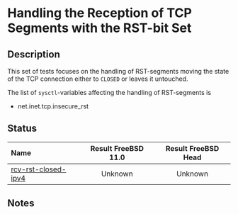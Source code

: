 # Handling the Reception of TCP Segments with the RST-bit Set

## Description
This set of tests focuses on the handling of RST-segments moving the state of the TCP connection either to `CLOSED` or leaves it untouched.

The list of `sysctl`-variables affecting the handling of RST-segments is
* net.inet.tcp.insecure_rst

## Status

| Name                                                                                                                                                                                                                                  | Result FreeBSD 11.0 | Result FreeBSD Head |
|:--------------------------------------------------------------------------------------------------------------------------------------------------------------------------------------------------------------------------------------|:-------------------:|:-------------------:|
|[rcv-rst-closed-ipv4](rcv-rst-closed.pkt "Test the handling in CLOSED state")                                                                                                                                                          | Unknown             | Unknown             |

## Notes
